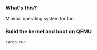 ### What's this?
Minimal operating system for fun.

### Build the kernel and boot on QEMU
`cargo run`
